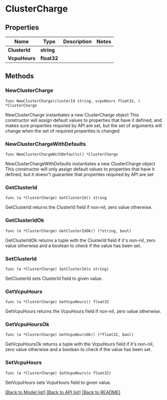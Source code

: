 # ClusterCharge

## Properties

Name | Type | Description | Notes
------------ | ------------- | ------------- | -------------
**ClusterId** | **string** |  | 
**VcpuHours** | **float32** |  | 

## Methods

### NewClusterCharge

`func NewClusterCharge(clusterId string, vcpuHours float32, ) *ClusterCharge`

NewClusterCharge instantiates a new ClusterCharge object
This constructor will assign default values to properties that have it defined,
and makes sure properties required by API are set, but the set of arguments
will change when the set of required properties is changed

### NewClusterChargeWithDefaults

`func NewClusterChargeWithDefaults() *ClusterCharge`

NewClusterChargeWithDefaults instantiates a new ClusterCharge object
This constructor will only assign default values to properties that have it defined,
but it doesn't guarantee that properties required by API are set

### GetClusterId

`func (o *ClusterCharge) GetClusterId() string`

GetClusterId returns the ClusterId field if non-nil, zero value otherwise.

### GetClusterIdOk

`func (o *ClusterCharge) GetClusterIdOk() (*string, bool)`

GetClusterIdOk returns a tuple with the ClusterId field if it's non-nil, zero value otherwise
and a boolean to check if the value has been set.

### SetClusterId

`func (o *ClusterCharge) SetClusterId(v string)`

SetClusterId sets ClusterId field to given value.


### GetVcpuHours

`func (o *ClusterCharge) GetVcpuHours() float32`

GetVcpuHours returns the VcpuHours field if non-nil, zero value otherwise.

### GetVcpuHoursOk

`func (o *ClusterCharge) GetVcpuHoursOk() (*float32, bool)`

GetVcpuHoursOk returns a tuple with the VcpuHours field if it's non-nil, zero value otherwise
and a boolean to check if the value has been set.

### SetVcpuHours

`func (o *ClusterCharge) SetVcpuHours(v float32)`

SetVcpuHours sets VcpuHours field to given value.



[[Back to Model list]](../README.md#documentation-for-models) [[Back to API list]](../README.md#documentation-for-api-endpoints) [[Back to README]](../README.md)


